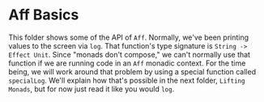 # Aff Basics

This folder shows some of the API of `Aff`. Normally, we've been printing values to the screen via `log`. That function's type signature is `String -> Effect Unit`. Since "monads don't compose," we can't normally use that function if we are running code in an `Aff` monadic context. For the time being, we will work around that problem by using a special function called `specialLog`. We'll explain how that's possible in the next folder, `Lifting Monads`, but for now just read it like you would `log`.
